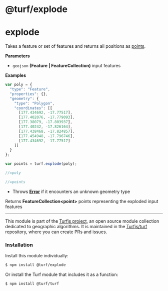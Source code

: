 # @turf/explode

# explode

Takes a feature or set of features and returns all positions as
[points](Point).

**Parameters**

-   `geojson` **(Feature | FeatureCollection)** input features

**Examples**

```javascript
var poly = {
  "type": "Feature",
  "properties": {},
  "geometry": {
    "type": "Polygon",
    "coordinates": [[
      [177.434692, -17.77517],
      [177.402076, -17.779093],
      [177.38079, -17.803937],
      [177.40242, -17.826164],
      [177.438468, -17.824857],
      [177.454948, -17.796746],
      [177.434692, -17.77517]
    ]]
  }
};

var points = turf.explode(poly);

//=poly

//=points
```

-   Throws **[Error](https://developer.mozilla.org/en-US/docs/Web/JavaScript/Reference/Global_Objects/Error)** if it encounters an unknown geometry type

Returns **FeatureCollection&lt;point>** points representing the exploded input features

---

This module is part of the [Turfjs project](http://turfjs.org/), an open source
module collection dedicated to geographic algorithms. It is maintained in the
[Turfjs/turf](https://github.com/Turfjs/turf) repository, where you can create
PRs and issues.

### Installation

Install this module individually:

```sh
$ npm install @turf/explode
```

Or install the Turf module that includes it as a function:

```sh
$ npm install @turf/turf
```
